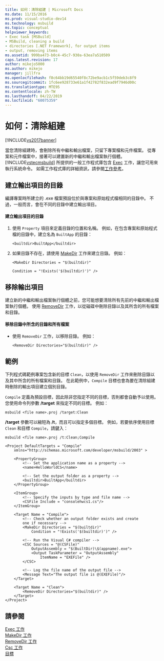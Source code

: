 ```yaml
---
title: 如何：清除組建 | Microsoft Docs
ms.date: 11/15/2016
ms.prod: visual-studio-dev14
ms.technology: msbuild
ms.topic: conceptual
helpviewer_keywords:
- Exec task [MSBuild]
- MSBuild, cleaning a build
- directories [.NET Framework], for output items
- output, removing items
ms.assetid: 999ba473-b0c4-45c7-930a-63ea7a510509
caps.latest.revision: 17
author: mikejo5000
ms.author: mikejo
manager: jillfra
ms.openlocfilehash: f8c64bb19d65540f8c72be9acb1c5f59deb3c8f9
ms.sourcegitcommit: 1fc6ee928733e61a1f42782f832ead9f7946d00c
ms.translationtype: MTE95
ms.contentlocale: zh-TW
ms.lasthandoff: 04/22/2019
ms.locfileid: "60075359"
---
```

# <a name="how-to-clean-a-build"></a>如何：清除組建
[!INCLUDE[vs2017banner](../includes/vs2017banner.md)]

當您清除組建時，會刪除所有中繼和輸出檔案，只留下專案檔和元件檔案。 從專案和元件檔案中，接著可以建置新的中繼和輸出檔案執行個體。 [!INCLUDE[vstecmsbuild](../includes/vstecmsbuild-md.md)] 所提供的一般工作程式庫包含 [Exec](../msbuild/exec-task.md) 工作，讓您可用來執行系統命令。 如需工作程式庫的詳細資訊，請參閱[工作參考](../msbuild/msbuild-task-reference.md)。  
  
## <a name="creating-a-directory-for-output-items"></a>建立輸出項目的目錄  
 編譯專案時所建立的 .exe 檔案預設位於與專案和原始程式檔相同的目錄中。 不過，一般而言，會在不同的目錄中建立輸出項目。  
  
#### <a name="to-create-a-directory-for-output-items"></a>建立輸出項目的目錄  
  
1. 使用 `Property` 項目來定義目錄的位置和名稱。 例如，在包含專案和原始程式檔的目錄中，建立名為 `BuiltApp` 的目錄：  
  
     `<builtdir>BuiltApp</builtdir>`  
  
2. 如果目錄不存在，請使用 [MakeDir](../msbuild/makedir-task.md) 工作來建立目錄。 例如：  
  
     `<MakeDir Directories = "$(builtdir)"`  
  
     `Condition = "!Exists('$(builtdir)')" />`  
  
## <a name="removing-the-output-items"></a>移除輸出項目  
 建立新的中繼和輸出檔案執行個體之前，您可能想要清除所有先前的中繼和輸出檔案執行個體。 使用 [RemoveDir](../msbuild/removedir-task.md) 工作，以從磁碟中刪除目錄以及其所含的所有檔案和目錄。  
  
#### <a name="to-remove-a-directory-and-all-files-contained-in-the-directory"></a>移除目錄中所含的目錄和所有檔案  
  
- 使用 `RemoveDir` 工作，以移除目錄。 例如：  
  
     `<RemoveDir Directories="$(builtdir)" />`  
  
## <a name="example"></a>範例  
 下列程式碼範例專案包含新的目標 `Clean`，以使用 `RemoveDir` 工作來刪除目錄以及其中所含的所有檔案和目錄。 在此範例中，`Compile` 目標也會為要在清除組建時刪除的輸出項目建立個別目錄。  
  
 `Compile` 定義為預設目標，因此除非您指定不同的目標，否則都會自動予以使用。 您使用命令列參數 **/target** 來指定不同的目標。 例如：  
  
 `msbuild <file name>.proj /target:Clean`  
  
 **/target** 參數可以縮短為 **/t**，而且可以指定多個目標。 例如，若要依序使用目標 `Clean` 和目標 `Compile`，請鍵入：  
  
 `msbuild <file name>.proj /t:Clean;Compile`  
  
```  
<Project DefaultTargets = "Compile"  
    xmlns="http://schemas.microsoft.com/developer/msbuild/2003" >  
  
    <PropertyGroup>  
        <!-- Set the application name as a property -->  
        <name>HelloWorldCS</name>  
  
        <!-- Set the output folder as a property -->  
        <builtdir>BuiltApp</builtdir>  
    </PropertyGroup>  
  
    <ItemGroup>  
        <!-- Specify the inputs by type and file name -->  
        <CSFile Include = "consolehwcs1.cs"/>  
    </ItemGroup>  
  
    <Target Name = "Compile">  
        <!-- Check whether an output folder exists and create  
        one if necessary -->  
        <MakeDir Directories = "$(builtdir)"   
            Condition = "!Exists('$(builtdir)')" />  
  
        <!-- Run the Visual C# compiler -->  
        <CSC Sources = "@(CSFile)"   
            OutputAssembly = "$(BuiltDir)\$(appname).exe">  
            <Output TaskParameter = "OutputAssembly"  
                ItemName = "EXEFile" />  
        </CSC>  
  
        <!-- Log the file name of the output file -->  
        <Message Text="The output file is @(EXEFile)"/>  
    </Target>  
  
    <Target Name = "Clean">  
        <RemoveDir Directories="$(builtdir)" />  
    </Target>  
</Project>  
```  
  
## <a name="see-also"></a>請參閱  
 [Exec 工作](../msbuild/exec-task.md)   
 [MakeDir 工作](../msbuild/makedir-task.md)   
 [RemoveDir 工作](../msbuild/removedir-task.md)   
 [Csc 工作](../msbuild/csc-task.md)   
 [目標](../msbuild/msbuild-targets.md)
